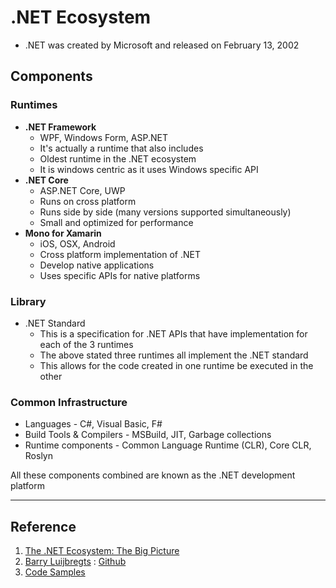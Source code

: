 # .NET Ecosystem
* .NET was created by Microsoft and released on February 13, 2002

## Components

### Runtimes
* **.NET Framework**
   *  WPF, Windows Form, ASP.NET
   *  It's actually a runtime that also includes 
   *  Oldest runtime in the .NET ecosystem
   *  It is windows centric as it uses Windows specific API
* **.NET Core**
   * ASP.NET Core, UWP
   * Runs on cross platform
   * Runs side by side (many versions supported simultaneously)
   * Small and optimized for performance 
* **Mono for Xamarin**
   * iOS, OSX, Android
   * Cross platform implementation of .NET
   * Develop native applications
   * Uses specific APIs for native platforms

### Library
* .NET Standard 
  * This is a specification for .NET APIs that have implementation for each of the 3 runtimes
  * The above stated three runtimes all implement the .NET standard
  * This allows for the code created in one runtime be executed in the other

### Common Infrastructure
* Languages - C#, Visual Basic, F#
* Build Tools & Compilers - MSBuild, JIT, Garbage collections
* Runtime components - Common Language Runtime (CLR), Core CLR, Roslyn

All these components combined are known as the .NET development platform

___

## Reference 
1. [The .NET Ecosystem: The Big Picture](https://app.pluralsight.com/profile/author/barry-luijbregts)
2. [Barry Luijbregts](https://app.pluralsight.com/profile/author/barry-luijbregts) : [Github](https://github.com/bmaluijb)
3. [Code Samples](https://github.com/bmaluijb/Dot-Net-Ecosystem)